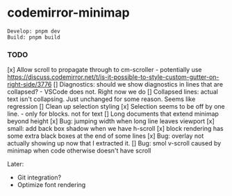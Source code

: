 # codemirror-minimap

```
Develop: pnpm dev
Build: pnpm build
```

### TODO

[x] Allow scroll to propagate through to cm-scroller - potentially use https://discuss.codemirror.net/t/is-it-possible-to-style-custom-gutter-on-right-side/3776
[] Diagnostics: should we show diagnostics in lines that are collapsed? - VSCode does not. Right now we do
[] Collapsed lines: actual text isn't collapsing. Just unchanged for some reason. Seems like regression
[] Clean up selection styling
[x] Selection seems to be off by one line. - only for blocks. not for text
[] Long documents that extend minimap beyond height
[x] Bug: jumping width when long line leaves viewport
[x] small: add back box shadow when we have h-scroll
[x] block rendering has some extra black boxes at the end of some lines
[x] Bug: overlay not actually showing up now that I extracted it.
[] Bug: smol v-scroll caused by minimap when code otherwise doesn't have scroll

Later:

- Git integration?
- Optimize font rendering
